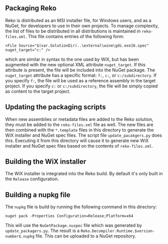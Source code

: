 ## Packaging Reko

Reko is distributed as an MSI installer file, for Windows users, and as a NuGet, for developers to use in their own projects. To manage complexity, the list of files to be distributed in all distributions is maintained in `reko-files.xml`. This file contains entries of the following form:
```#xml
<File Source="$(var.SolutionDir)..\external\wine\gdi.exe16.spec" nuget_target="c:" />
```
which are similar in syntax to the one used by WiX, but has been augmented with the new optional XML attribute `nuget_target`. If this attribute is present, the file will be included into the NuGet package. The `nuget_target` attribute has a specific format: `f:`, `c:`, or `c:/subdirectory`. If you specify `f:`, the file will be used as a reference assembly in the target project. If you specify `c:` or `c:/subdirectory`, the file will be simply copied as content to the target project.

## Updating the packaging scripts

When new assemblies or metadata files are added to the Reko solution, they must be added to the `reko-files.xml` file as well. The new files are then combined with the `*.template` files in this directory to generate the WiX installer and NuGet spec files. The script file `update_pacakgers.py` does this. Executing it from this directory will cause it to generate new WiX installer and NuGet spec files based on the contents of `reko-files.xml`.

## Building the WiX installer

The WiX installer is integrated into the Reko build. By default it's only built in the `Release` configuration.

## Building a nupkg file

The `nupkg` file is build by running the following command in this directory:
```
nuget pack -Properties Configuration=Release;Platform=x64
```
This will use the `NuGetPackage.nuspec` file which was generated by `update_packagers.py`. The result is a `Reko.Decompiler.Runtime.$version-number$.nupkg` file. This can be uploaded to a NuGet repository.
